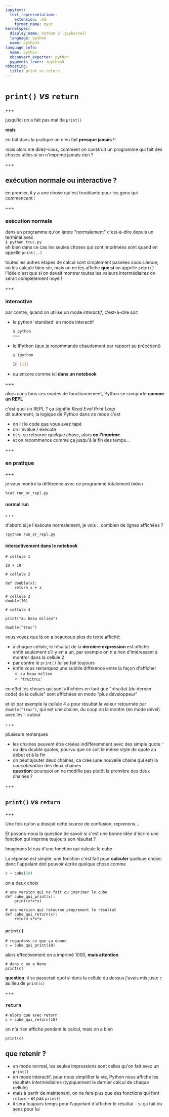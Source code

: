```yaml
---
jupytext:
  text_representation:
    extension: .md
    format_name: myst
kernelspec:
  display_name: Python 3 (ipykernel)
  language: python
  name: python3
language_info:
  name: python
  nbconvert_exporter: python
  pygments_lexer: ipython3
nbhosting:
  title: print vs return
---
```


# `print()` *vs* `return`

+++

jusqu'ici on a fait pas mal de `print()`

**mais**

en fait dans la pratique on n'en fait **presque jamais** !!

mais alors me direz-vous, comment on construit un programme qui fait des choses utiles si on n'imprime jamais rien ?

+++

## exécution normale ou interactive ?

en premier, il y a une chose qui est troublante pour les gens qui commencent :

+++

### exécution normale 

dans un programme qu'on lance "normalement" c'est-à-dire depuis un terminal avec  
`$ python truc.py`  
eh bien dans ce cas les seules choses qui sont imprimées sont quand on appelle `print(..)`
  
toutes les autres étapes de calcul sont simplement passées sous silence;  
on les calcule bien sûr, mais on ne les affiche **que si** on appelle `print()`  
l'idée c'est que si on devait montrer toutes les valeurs intermédiaires on serait complètement noyé !

+++

### interactive
par contre, quand on utilise un mode *interactif*, c'est-à-dire soit
* le python 'standard' en mode interactif
  ```bash
  $ python
  >>>
  ```
* le IPython (que je recommande chaudement par rapport au précédent)  
  ```bash
  $ ipython

  In [1]:
  ```
* ou encore comme ici **dans un notebook**

+++

alors dans tous ces modes de fonctionnement, Python se comporte **comme un REPL**
  
c'est quoi un REPL ? ça signifie *Read Eval Print Loop*  
dit autrement, la logique de Python dans ce mode c'est
* on lit le code que vous avez tapé
* on l'évalue / exécute
* et si ça retourne quelque chose, alors **on l'imprime**
* et on recommence comme ça jusqu'à la fin des temps...

+++

### en pratique

+++

je vous montre la différence avec ce programme totalement bidon

```{code-cell} ipython3
%cat run_or_repl.py
```

#### normal run

+++

d'abord si je l'exécute normalement, je vois .. combien de lignes affichées ?

```{code-cell} ipython3
!python run_or_repl.py
```

#### interactivement dans le notebook

```{code-cell} ipython3
# cellule 1

10 + 10
```

```{code-cell} ipython3
# cellule 2

def double(x):
    return x + x
```

```{code-cell} ipython3
# cellule 3
double(10)
```

```{code-cell} ipython3
# cellule 4

print("au beau milieu")

double("truc")
```

vous voyez que là on a beaucoup plus de texte affiché:
* à chaque cellule, le résultat de la **dernière expression** est affiché  
  enfin seulement s'il y en a un, par exemple on n'a rien d'intéressant à montrer dans la cellule 2
* par contre le `print()` lui se fait toujours
* enfin vous remarquez une subtile différence entre la façon d'afficher
  * `au beau milieu`
  * `'tructruc'`
  
en effet les choses qui sont affichées en tant que "résultat (du dernier code) de la cellule" sont affichées en mode "plus développeur"

et ici par exemple la cellule 4 a pour résultat la valeur retournée par `double("truc")`, qui est une chaine, du coup on la montre (en mode dével) avec les `'` autour

+++

plusieurs remarques

* les chaines peuvent être créées indifféremment avec des simple quote `'` ou des double quotes, pourvu que ce soit le même style de quote au début et à la fin
* on peut ajouter deux chaines, ca crée (une nouvelle chaine qui est) la *concaténation* des deux chaines  
  **question**: pourquoi on ne modifie pas plutôt la première des deux chaines ?

+++

## `print()` *vs* `return`

+++

Une fois qu'on a dissipé cette source de confusion, reprenons...

Et posons-nous la question de savoir si c'est une bonne idée d'écrire une fonction qui imprime toujours son résultat ?

Imaginons le cas d'une fonction qui calcule le cube

La réponse est simple: une fonction c'est fait pour **calculer** quelque chose; donc l'appelant doit pouvoir écrire quelque chose comme

```python
c = cube(10)
```

on a deux choix

```{code-cell} ipython3
# une version qui ne fait qu'imprimer le cube
def cube_qui_print(x):
    print(x*x*x)
```

```{code-cell} ipython3
# une version qui retourne proprement le résultat
def cube_qui_return(x):
    return x*x*x
```

### `print()`

```{code-cell} ipython3
# regardons ce que ça donne
c = cube_qui_print(10)
```

alors effectivement on a imprimé 1000, **mais attention**

```{code-cell} ipython3
# dans c on a None
print(c)
```

**question**: il se passerait quoi si dans la cellule du dessus j'avais mis juste `c` au lieu de `print(c)`

+++

### `return`

```{code-cell} ipython3
# alors que avec return
c = cube_qui_return(10)
```

on n'a rien affiché pendant le calcul, mais on a bien

```{code-cell} ipython3
print(c)
```

## que retenir ?

* en mode normal, les seules impressions sont celles qu'on fait avec un `print()`
* en mode interactif, pour nous simplifier la vie, Python nous affiche les résultats intermédiaires (typiquement le dernier calcul de chaque cellule)
* mais à partir de maintenant, on ne fera plus que des fonctions qui font `return` - et pas `print()`
* il sera toujours temps pour l'appelant d'afficher le résultat - si ça fait du sens pour lui
